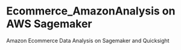 # Ecommerce_AmazonAnalysis on AWS Sagemaker
Amazon Ecommerce Data Analysis on Sagemaker and Quicksight
